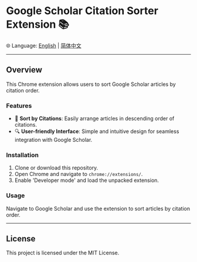 # Google Scholar Citation Sorter Extension 📚

🌐 Language: [English](README.md) | [简体中文](README.zh-cn.md)

---

## Overview
This Chrome extension allows users to sort Google Scholar articles by citation order.

### Features
- 📝 **Sort by Citations**: Easily arrange articles in descending order of citations.
- 🔍 **User-friendly Interface**: Simple and intuitive design for seamless integration with Google Scholar.

### Installation
1. Clone or download this repository.
2. Open Chrome and navigate to `chrome://extensions/`.
3. Enable 'Developer mode' and load the unpacked extension.

### Usage
Navigate to Google Scholar and use the extension to sort articles by citation order.

---

## License
This project is licensed under the MIT License.
